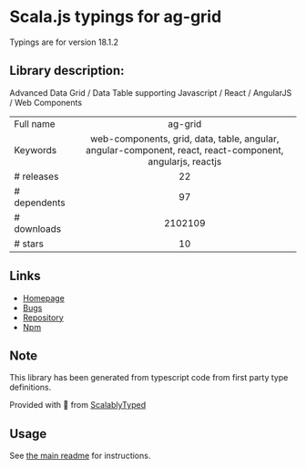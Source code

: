 
# Scala.js typings for ag-grid

Typings are for version 18.1.2

## Library description:
Advanced Data Grid / Data Table supporting Javascript / React / AngularJS / Web Components

|                    |                 |
| ------------------ | :-------------: |
| Full name          | ag-grid |
| Keywords           | web-components, grid, data, table, angular, angular-component, react, react-component, angularjs, reactjs |
| # releases         | 22 |
| # dependents       | 97 |
| # downloads        | 2102109 |
| # stars            | 10 |

## Links
- [Homepage](http://www.ag-grid.com/)
- [Bugs](https://github.com/ag-grid/ag-grid/issues)
- [Repository](https://github.com/ag-grid/ag-grid)
- [Npm](https://www.npmjs.com/package/ag-grid)
    


## Note
This library has been generated from typescript code from first party type definitions.

Provided with :purple_heart: from [ScalablyTyped](https://github.com/oyvindberg/ScalablyTyped)

## Usage
See [the main readme](../../readme.md) for instructions.


